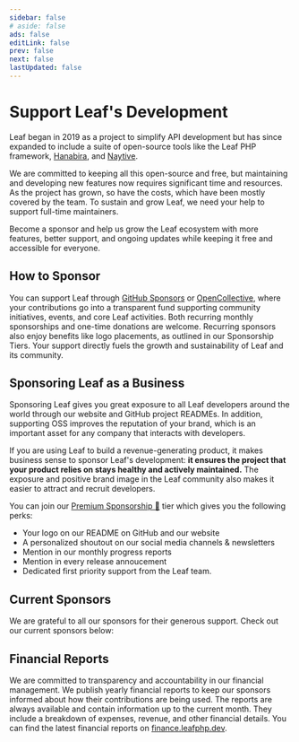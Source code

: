 ```yaml
---
sidebar: false
# aside: false
ads: false
editLink: false
prev: false
next: false
lastUpdated: false
---
```


<script setup>
import SponsorGroup from '@theme/components/shared/SponsorGroup.vue'
</script>

# Support Leaf's Development

Leaf began in 2019 as a project to simplify API development but has since expanded to include a suite of open-source tools like the Leaf PHP framework, [Hanabira](https://hanajs.dev), and [Naytive](https://naytive.netlify.app).

We are committed to keeping all this open-source and free, but maintaining and developing new features now requires significant time and resources. As the project has grown, so have the costs, which have been mostly covered by the team. To sustain and grow Leaf, we need your help to support full-time maintainers.

Become a sponsor and help us grow the Leaf ecosystem with more features, better support, and ongoing updates while keeping it free and accessible for everyone.

## How to Sponsor

You can support Leaf through [GitHub Sponsors](https://github.com/sponsors/leafsphp) or [OpenCollective](https://opencollective.com/leaf), where your contributions go into a transparent fund supporting community initiatives, events, and core Leaf activities. Both recurring monthly sponsorships and one-time donations are welcome. Recurring sponsors also enjoy benefits like logo placements, as outlined in our Sponsorship Tiers. Your support directly fuels the growth and sustainability of Leaf and its community.

## Sponsoring Leaf as a Business

Sponsoring Leaf gives you great exposure to all Leaf developers around the world through our website and GitHub project READMEs. In addition, supporting OSS improves the reputation of your brand, which is an important asset for any company that interacts with developers.

If you are using Leaf to build a revenue-generating product, it makes business sense to sponsor Leaf's development: **it ensures the project that your product relies on stays healthy and actively maintained.** The exposure and positive brand image in the Leaf community also makes it easier to attract and recruit developers.

You can join our [Premium Sponsorship 🍁](https://opencollective.com/leaf/contribute/premium-sponsor-79271) tier which gives you the following perks:

- Your logo on our README on GitHub and our website
- A personalized shoutout on our social media channels & newsletters
- Mention in our monthly progress reports
- Mention in every release annoucement
- Dedicated first priority support from the Leaf team.

## Current Sponsors

We are grateful to all our sponsors for their generous support. Check out our current sponsors below:

<SponsorGroup group="sponsor" class="w-full" />

## Financial Reports

We are committed to transparency and accountability in our financial management. We publish yearly financial reports to keep our sponsors informed about how their contributions are being used. The reports are always available and contain information up to the current month. They include a breakdown of expenses, revenue, and other financial details. You can find the latest financial reports on [finance.leafphp.dev](https://finance.leafphp.dev).
